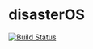 # disasterOS

[![Build Status](https://travis-ci.com/dnikolaidis2/disasteros.svg?token=Npz1u5vzESPPQBmpfqUn&branch=master)](https://travis-ci.com/dnikolaidis2/disasteros)
